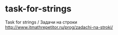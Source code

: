 # task-for-strings
Task for strings / 
Задачи на строки 
http://www.itmathrepetitor.ru/prog/zadachi-na-stroki/
